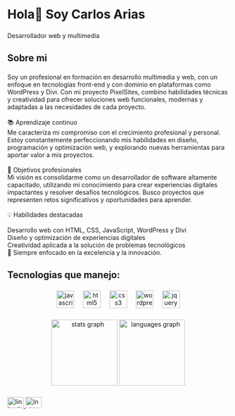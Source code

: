<h1 align="left">Hola👋 Soy Carlos Arias</h1>

###

<p align="left">Desarrollador web y multimedia</p>

###

<h2 align="left">Sobre mi</h2>

###

<p align="left">Soy un profesional en formación en desarrollo multimedia y web, con un enfoque en tecnologías front-end y con dominio en plataformas como WordPress y Divi. Con mi proyecto PixelSites, combino habilidades técnicas y creatividad para ofrecer soluciones web funcionales, modernas y adaptadas a las necesidades de cada proyecto.<br><br>📚 Aprendizaje continuo<br>Me caracteriza mi compromiso con el crecimiento profesional y personal. Estoy constantemente perfeccionando mis habilidades en diseño, programación y optimización web, y explorando nuevas herramientas para aportar valor a mis proyectos.<br><br>🎯 Objetivos profesionales<br>Mi visión es consolidarme como un desarrollador de software altamente capacitado, utilizando mi conocimiento para crear experiencias digitales impactantes y resolver desafíos tecnológicos. Busco proyectos que representen retos significativos y oportunidades para aprender.<br><br>💡 Habilidades destacadas<br><br>Desarrollo web con HTML, CSS, JavaScript, WordPress y Divi<br>Diseño y optimización de experiencias digitales<br>Creatividad aplicada a la solución de problemas tecnológicos<br>🚀 Siempre enfocado en la excelencia y la innovación.</p>

###

<h2 align="left">Tecnologias que manejo:</h2>

###

<div align="center">
  <img src="https://cdn.jsdelivr.net/gh/devicons/devicon/icons/javascript/javascript-original.svg" height="40" alt="javascript logo"  />
  <img width="12" />
  <img src="https://cdn.jsdelivr.net/gh/devicons/devicon/icons/html5/html5-original.svg" height="40" alt="html5 logo"  />
  <img width="12" />
  <img src="https://cdn.jsdelivr.net/gh/devicons/devicon/icons/css3/css3-original.svg" height="40" alt="css3 logo"  />
  <img width="12" />
  <img src="https://cdn.jsdelivr.net/gh/devicons/devicon/icons/wordpress/wordpress-original.svg" height="40" alt="wordpress logo"  />
  <img width="12" />
  <img src="https://cdn.jsdelivr.net/gh/devicons/devicon/icons/jquery/jquery-original.svg" height="40" alt="jquery logo"  />
</div>

###

<div align="center">
  <img src="https://github-readme-stats.vercel.app/api?username=carlosdevfront&hide_title=false&hide_rank=false&show_icons=true&include_all_commits=true&count_private=true&disable_animations=false&theme=dracula&locale=en&hide_border=false&order=1" height="150" alt="stats graph"  />
  <img src="https://github-readme-stats.vercel.app/api/top-langs?username=carlosdevfront&locale=en&hide_title=false&layout=compact&card_width=320&langs_count=5&theme=dracula&hide_border=false&order=2" height="150" alt="languages graph"  />
</div>

###

<div align="left">
  <a href="https://www.linkedin.com/in/carlosarisan/" target="_blank">
    <img src="https://raw.githubusercontent.com/maurodesouza/profile-readme-generator/master/src/assets/icons/social/linkedin/default.svg" width="37" height="25" alt="linkedin logo"  />
  </a>
  <a href="https://www.instagram.com/pixelsitesdesign/" target="_blank">
    <img src="https://raw.githubusercontent.com/maurodesouza/profile-readme-generator/master/src/assets/icons/social/instagram/default.svg" width="37" height="25" alt="instagram logo"  />
  </a>
</div>

###
